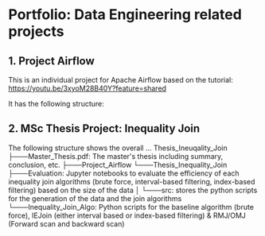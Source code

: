 # Portfolio: Data Engineering related projects
## 1. Project Airflow
This is an individual project for Apache Airflow based on the tutorial: 
https://youtu.be/3xyoM28B40Y?feature=shared

It has the following structure:


## 2. MSc Thesis Project: Inequality Join
The following structure shows the overall ...
Thesis_Ineuqality_Join
├───Master_Thesis.pdf: The master's thesis including summary, conclusion, etc.
├───Project_Airflow
└───Thesis_Inequality_Join
    ├───Evaluation: Jupyter notebooks to evaluate the efficiency of each inequality join algorithms (brute force, interval-based filtering, index-based filtering) based on the size of the data
    │   └───src: stores the python scripts for the generation of the data and the join algorithms
    └───Inequality_Join_Algo: Python scripts for the baseline algorithm (brute force), IEJoin (either interval based or index-based filtering) & RMJ/OMJ (Forward scan and backward scan)